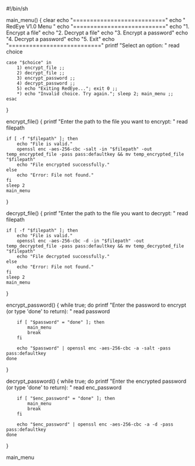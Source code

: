 #!/bin/sh

main_menu() {
    clear
    echo "==========================="
    echo "     RedEye V1.0 Menu      "
    echo "==========================="
    echo "1. Encrypt a file"
    echo "2. Decrypt a file"
    echo "3. Encrypt a password"
    echo "4. Decrypt a password"
    echo "5. Exit"
    echo "==========================="
    printf "Select an option: "
    read choice

    case "$choice" in
        1) encrypt_file ;;
        2) decrypt_file ;;
        3) encrypt_password ;;
        4) decrypt_password ;;
        5) echo "Exiting RedEye..."; exit 0 ;;
        *) echo "Invalid choice. Try again."; sleep 2; main_menu ;;
    esac
}

encrypt_file() {
    printf "Enter the path to the file you want to encrypt: "
    read filepath

    if [ -f "$filepath" ]; then
        echo "File is valid."
        openssl enc -aes-256-cbc -salt -in "$filepath" -out temp_encrypted_file -pass pass:defaultkey && mv temp_encrypted_file "$filepath"
        echo "File encrypted successfully."
    else
        echo "Error: File not found."
    fi
    sleep 2
    main_menu
}

decrypt_file() {
    printf "Enter the path to the file you want to decrypt: "
    read filepath

    if [ -f "$filepath" ]; then
        echo "File is valid."
        openssl enc -aes-256-cbc -d -in "$filepath" -out temp_decrypted_file -pass pass:defaultkey && mv temp_decrypted_file "$filepath"
        echo "File decrypted successfully."
    else
        echo "Error: File not found."
    fi
    sleep 2
    main_menu
}

encrypt_password() {
    while true; do
        printf "Enter the password to encrypt (or type 'done' to return): "
        read password

        if [ "$password" = "done" ]; then
            main_menu
            break
        fi

        echo "$password" | openssl enc -aes-256-cbc -a -salt -pass pass:defaultkey
    done
}

decrypt_password() {
    while true; do
        printf "Enter the encrypted password (or type 'done' to return): "
        read enc_password

        if [ "$enc_password" = "done" ]; then
            main_menu
            break
        fi

        echo "$enc_password" | openssl enc -aes-256-cbc -a -d -pass pass:defaultkey
    done
}

main_menu
